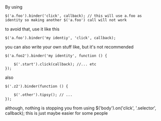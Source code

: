 By using 

```
$('a.foo').binder('click', callback); // this will use a.foo as identity so making another $('a.foo') call will not work
```

to avoid that, use it like this

```
$('a.foo').binder('my identiy', 'click', callback);
```

you can also write your own stuff like, but it's not recommended

```
$('a.foo2').binder('my identity', function () {
    
    $('.start').click(callback); //... etc
});
```

also

```
$('.z2').binder(function () {
    
    $('.other').tipsy(); // ...
});
```

although, nothing is stopping you from using $('body').on('click', '.selector', callback); this is just maybe easier for some people